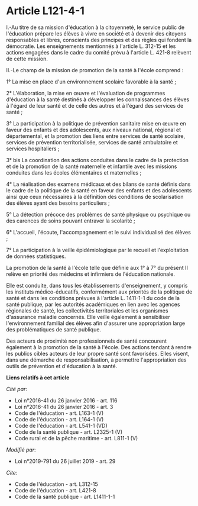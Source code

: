 # Article L121-4-1

I.-Au titre de sa mission d'éducation à la citoyenneté, le service public de l'éducation prépare les élèves à vivre en
société et à devenir des citoyens responsables et libres, conscients des principes et des règles qui fondent la démocratie.
Les enseignements mentionnés à l'article L. 312-15 et les actions engagées dans le cadre du comité prévu à l'article L. 421-8
relèvent de cette mission.

II.-Le champ de la mission de promotion de la santé à l'école comprend :

1° La mise en place d'un environnement scolaire favorable à la santé ;

2° L'élaboration, la mise en œuvre et l'évaluation de programmes d'éducation à la santé destinés à développer les
connaissances des élèves à l'égard de leur santé et de celle des autres et à l'égard des services de santé ;

3° La participation à la politique de prévention sanitaire mise en œuvre en faveur des enfants et des adolescents, aux
niveaux national, régional et départemental, et la promotion des liens entre services de santé scolaire, services de
prévention territorialisée, services de santé ambulatoire et services hospitaliers ;

3° bis La coordination des actions conduites dans le cadre de la protection et de la promotion de la santé maternelle et
infantile avec les missions conduites dans les écoles élémentaires et maternelles ;

4° La réalisation des examens médicaux et des bilans de santé définis dans le cadre de la politique de la santé en faveur des
enfants et des adolescents ainsi que ceux nécessaires à la définition des conditions de scolarisation des élèves ayant des
besoins particuliers ;

5° La détection précoce des problèmes de santé physique ou psychique ou des carences de soins pouvant entraver la scolarité ;

6° L'accueil, l'écoute, l'accompagnement et le suivi individualisé des élèves ;

7° La participation à la veille épidémiologique par le recueil et l'exploitation de données statistiques.

La promotion de la santé à l'école telle que définie aux 1° à 7° du présent II relève en priorité des médecins et infirmiers
de l'éducation nationale.

Elle est conduite, dans tous les établissements d'enseignement, y compris les instituts médico-éducatifs, conformément aux
priorités de la politique de santé et dans les conditions prévues à l'article L. 1411-1-1 du code de la santé publique, par
les autorités académiques en lien avec les agences régionales de santé, les collectivités territoriales et les organismes
d'assurance maladie concernés. Elle veille également à sensibiliser l'environnement familial des élèves afin d'assurer une
appropriation large des problématiques de santé publique.

Des acteurs de proximité non professionnels de santé concourent également à la promotion de la santé à l'école. Des actions
tendant à rendre les publics cibles acteurs de leur propre santé sont favorisées. Elles visent, dans une démarche de
responsabilisation, à permettre l'appropriation des outils de prévention et d'éducation à la santé.

**Liens relatifs à cet article**

_Cité par_:

  - Loi n°2016-41 du 26 janvier 2016 - art. 116
  - Loi n°2016-41 du 26 janvier 2016 - art. 3
  - Code de l'éducation - art. L163-1 (V)
  - Code de l'éducation - art. L164-1 (V)
  - Code de l'éducation - art. L541-1 (VD)
  - Code de la santé publique - art. L2325-1 (V)
  - Code rural et de la pêche maritime - art. L811-1 (V)

_Modifié par_:

  - Loi n°2019-791 du 26 juillet 2019 - art. 29

_Cite_:

  - Code de l'éducation - art. L312-15
  - Code de l'éducation - art. L421-8
  - Code de la santé publique - art. L1411-1-1
